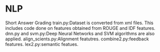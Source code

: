 # NLP
Short Answer Grading
train.py:Dataset is converted from xml files.
This includes code done on features obtained from ROUGE and IDF features.
dnn.py and svm.py:Deep Neural Networks and SVM algorithms are also applied.
align_scients.py:Alignment featutres.
combine2.py:feedback features.
lex2.py:semantic featues.

